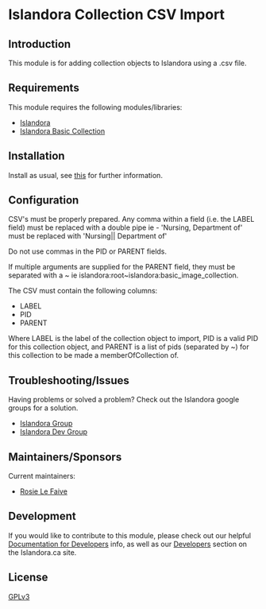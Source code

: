 # Islandora Collection CSV Import 

## Introduction

This module is for adding collection objects to Islandora using a .csv file. 

## Requirements

This module requires the following modules/libraries:
* [Islandora](https://github.com/islandora/islandora)
* [Islandora Basic Collection](https://github.com/Islandora/islandora_solution_pack_collection)

## Installation

Install as usual, see [this](https://drupal.org/documentation/install/modules-themes/modules-7) for further information.

## Configuration

CSV's must be properly prepared.  Any comma within a field (i.e. the LABEL field) must be replaced with
a double pipe ie - 'Nursing, Department of' must be replaced with
'Nursing|| Department of'

Do not use commas in the PID or PARENT fields.

If multiple arguments are supplied for the PARENT field, they must be
separated with a ~  ie islandora:root~islandora:basic_image_collection.

The CSV must contain the following columns:

* LABEL
* PID
* PARENT

Where LABEL is the label of the collection object to import, PID is a valid PID for this collection object, 
and PARENT is a list of pids (separated by ~) for this collection to be made a memberOfCollection of.

## Troubleshooting/Issues

Having problems or solved a problem? Check out the Islandora google groups for a solution.

* [Islandora Group](https://groups.google.com/forum/?hl=en&fromgroups#!forum/islandora)
* [Islandora Dev Group](https://groups.google.com/forum/?hl=en&fromgroups#!forum/islandora-dev)

## Maintainers/Sponsors

Current maintainers:

* [Rosie Le Faive](https://github.com/rosiel)

## Development

If you would like to contribute to this module, please check out our helpful [Documentation for Developers](https://github.com/Islandora/islandora/wiki#wiki-documentation-for-developers) info, as well as our [Developers](http://islandora.ca/developers) section on the Islandora.ca site.

## License

[GPLv3](http://www.gnu.org/licenses/gpl-3.0.txt)
